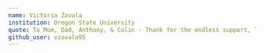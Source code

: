 ```yaml
---
name: Victoria Zavala
institution: Oregon State University
quote: To Mom, Dad, Anthony, & Colin - Thank for the endless support, laughter, and love. I love you!
github_user: vzavala95
---
```

